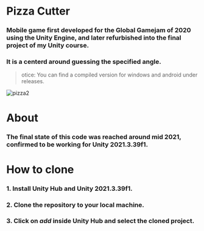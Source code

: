 # Pizza Cutter
### Mobile game first developed for the Global Gamejam of 2020 using the Unity Engine, and later refurbished into the final project of my Unity course.
### It is a centerd around guessing the specified angle.

>otice: You can find a compiled version for windows and android under releases.

![pizza2](https://github.com/user-attachments/assets/a168dff7-c2d3-4d5e-8307-a7d6d9784a4d)


# About
### The final state of this code was reached around mid 2021, confirmed to be working for Unity 2021.3.39f1.

# How to clone

### 1. Install Unity Hub and Unity 2021.3.39f1.
### 2. Clone the repository to your local machine.
### 3. Click on ***add*** inside Unity Hub and select the cloned project.
